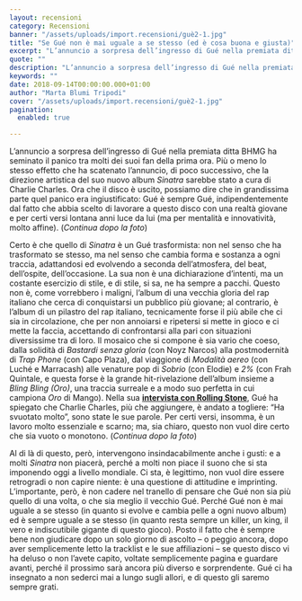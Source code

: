 ```yaml
---
layout: recensioni
category: Recensioni
banner: "/assets/uploads/import.recensioni/guè2-1.jpg"
title: "Se Gué non è mai uguale a se stesso (ed è cosa buona e giusta)"
excerpt: "L’annuncio a sorpresa dell’ingresso di Gué nella premiata ditta BHMG ha seminato il panico tra molti dei suoi fan della prima ora. Più o meno lo stesso effetto che ha scatenato l’annuncio, di poco successivo, che la direzione artistica del suo nuovo album Sinatra sarebbe stato a cura di Charlie Charles. Ora che il disco [&hellip"
quote: ""
description: "L’annuncio a sorpresa dell’ingresso di Gué nella premiata ditta BHMG ha seminato il panico tra molti dei suoi fan della prima ora. Più o meno lo stesso effetto che ha scatenato l’annuncio, di poco successivo, che la direzione artistica del suo nuovo album Sinatra sarebbe stato a cura di Charlie Charles. Ora che il disco [&hellip"
keywords: ""
date: 2018-09-14T00:00:00.000+01:00
author: "Marta Blumi Tripodi"
cover: "/assets/uploads/import.recensioni/guè2-1.jpg"
pagination:
  enabled: true

---
```


L’annuncio a sorpresa dell’ingresso di Gué nella premiata ditta BHMG ha seminato il panico tra molti dei suoi fan della prima ora. Più o meno lo stesso effetto che ha scatenato l’annuncio, di poco successivo, che la direzione artistica del suo nuovo album _Sinatra_ sarebbe stato a cura di Charlie Charles. Ora che il disco è uscito, possiamo dire che in grandissima parte quel panico era ingiustificato: Gué è sempre Gué, indipendentemente dal fatto che abbia scelto di lavorare a questo disco con una realtà giovane e per certi versi lontana anni luce da lui (ma per mentalità e innovatività, molto affine). (_Continua dopo la foto_)

Certo è che quello di _Sinatra_ è un Gué trasformista: non nel senso che ha trasformato se stesso, ma nel senso che cambia forma e sostanza a ogni traccia, adattandosi ed evolvendo a seconda dell’atmosfera, del beat, dell’ospite, dell’occasione. La sua non è una dichiarazione d’intenti, ma un costante esercizio di stile, e di stile, si sa, ne ha sempre a pacchi. Questo non è, come vorrebbero i maligni, l’album di una vecchia gloria del rap italiano che cerca di conquistarsi un pubblico più giovane; al contrario, è l’album di un pilastro del rap italiano, tecnicamente forse il più abile che ci sia in circolazione, che per non annoiarsi e ripetersi si mette in gioco e ci mette la faccia, accettando di confrontarsi alla pari con situazioni diversissime tra di loro. Il mosaico che si compone è sia vario che coeso, dalla solidità di _Bastardi senza gloria_ (con Noyz Narcos) alla postmodernità di _Trap Phone_ (con Capo Plaza), dal viaggione di _Modalità aereo_ (con Luché e Marracash) alle venature pop di _Sobrio_ (con Elodie) e _2%_ (con Frah Quintale, e questa forse è la grande hit-rivelazione dell’album insieme a _Bling Bling (Oro)_, una traccia surreale e a modo suo perfetta in cui campiona _Oro_ di Mango). Nella sua [**intervista con Rolling Stone**](https://www.rollingstone.it/musica/news-musica/tutto-grazie-a-gue/427639/), Gué ha spiegato che Charlie Charles, più che aggiungere, è andato a togliere: “Ha svuotato molto”, sono state le sue parole. Per certi versi, insomma, è un lavoro molto essenziale e scarno; ma, sia chiaro, questo non vuol dire certo che sia vuoto o monotono. (_Continua dopo la foto_)

Al di là di questo, però, intervengono insindacabilmente anche i gusti: e a molti _Sinatra_ non piacerà, perché a molti non piace il suono che si sta imponendo oggi a livello mondiale. Ci sta, è legittimo, non vuol dire essere retrogradi o non capire niente: è una questione di attitudine e imprinting. L’importante, però, è non cadere nel tranello di pensare che Gué non sia più quello di una volta, o che sia meglio il vecchio Gué. Perché Gué non è mai uguale a se stesso (in quanto si evolve e cambia pelle a ogni nuovo album) ed è sempre uguale a se stesso (in quanto resta sempre un killer, un king, il vero e indiscutibile gigante di questo gioco). Posto il fatto che è sempre bene non giudicare dopo un solo giorno di ascolto – o peggio ancora, dopo aver semplicemente letto la tracklist e le sue affiliazioni – se questo disco vi ha deluso o non l’avete capito, voltate semplicemente pagina e guardare avanti, perché il prossimo sarà ancora più diverso e sorprendente. Gué ci ha insegnato a non sederci mai a lungo sugli allori, e di questo gli saremo sempre grati.